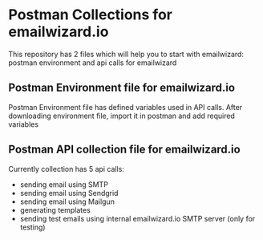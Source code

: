 # Postman Collections for emailwizard.io

This repository has 2 files which will help you to start with emailwizard: postman environment and api calls for emailwizard

## Postman Environment file for emailwizard.io

Postman Environment file has defined variables used in API calls. After downloading environment file, import it in postman
and add required variables

## Postman API collection file for emailwizard.io

Currently collection has 5 api calls:

* sending email using SMTP
* sending email using Sendgrid
* sending email using Mailgun
* generating templates
* sending test emails using internal emailwizard.io SMTP server (only for testing)
